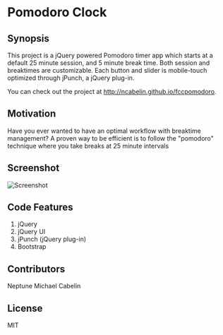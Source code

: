 # Pomodoro Clock

## Synopsis

This project is a jQuery powered Pomodoro timer app which starts at a default 25 minute session, and 5 minute break time. Both session and breaktimes are customizable. Each button and slider is mobile-touch optimized through jPunch, a jQuery plug-in.

You can check out the project at http://ncabelin.github.io/fccpomodoro.

## Motivation

Have you ever wanted to have an optimal workflow with breaktime management? A proven way to be efficient is to follow the "pomodoro" technique where you take breaks at 25 minute intervals

## Screenshot
![Screenshot](https://cloud.githubusercontent.com/assets/15892944/14312600/c7a70958-fba1-11e5-8cf7-321fb743bf70.jpg)

## Code Features
1. jQuery
2. jQuery UI
3. jPunch (jQuery plug-in)
4. Bootstrap

## Contributors

Neptune Michael Cabelin

## License

MIT